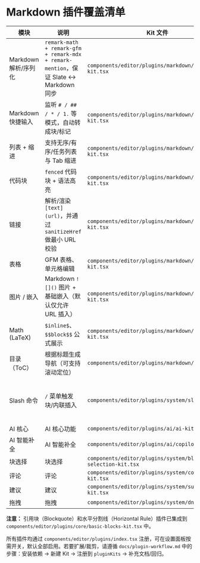 # Markdown 插件覆盖清单

| 模块                 | 说明                                                                                  | Kit 文件                                                   | 关键依赖                                                                                                                                                |
| -------------------- | ------------------------------------------------------------------------------------- | ---------------------------------------------------------- | ------------------------------------------------------------------------------------------------------------------------------------------------------- |
| Markdown 解析/序列化 | `remark-math + remark-gfm + remark-mdx + remark-mention`，保证 Slate ↔ Markdown 同步 | `components/editor/plugins/markdown/markdown-kit.tsx`      | `@platejs/markdown`, `remark-gfm`, `remark-math`                                                                                                        |
| Markdown 快捷输入    | 监听 `# / ## / * / 1.` 等模式，自动转成块/标记                                        | `components/editor/plugins/markdown/autoformat-kit.tsx`    | `@platejs/autoformat`, `@platejs/code-block`, `@platejs/list`                                                                                           |
| 列表 + 缩进          | 支持无序/有序/任务列表与 Tab 缩进                                                     | `components/editor/plugins/markdown/list-kit.tsx`          | `@platejs/list`, `@platejs/indent`                                                                                                                      |
| 代码块               | `fenced` 代码块 + 语法高亮                                                            | `components/editor/plugins/markdown/code-block-kit.tsx`    | `@platejs/code-block`, `lowlight`                                                                                                                       |
| 链接                 | 解析/渲染 `[text](url)`，并通过 `sanitizeHref` 做最小 URL 校验                        | `components/editor/plugins/markdown/link-kit.tsx`          | `@platejs/link`、`lib/editor/sanitize.ts`                                                                                                               |
| 表格                 | GFM 表格、单元格编辑                                                                  | `components/editor/plugins/markdown/table-kit.tsx`         | `@platejs/table`                                                                                                                                        |
| 图片 / 嵌入          | Markdown `![]()` 图片 + 基础嵌入（默认仅允许 URL 插入）                               | `components/editor/plugins/markdown/media-kit.tsx`         | `@platejs/media` + UI：`npx shadcn add https://platejs.org/r/media-image-node` / `media-toolbar` / `caption`                                            |
| Math (LaTeX)         | `$inline$`、`$$block$$` 公式展示                                                      | `components/editor/plugins/markdown/math-kit.tsx`          | `@platejs/math`, `katex` + UI：`npx shadcn add https://platejs.org/r/equation-node`                                                                     |
| 目录（ToC）          | 根据标题生成导航（可支持滚动定位）                                                    | `components/editor/plugins/markdown/toc-kit.tsx`           | `@platejs/toc` + UI：`npx shadcn add https://platejs.org/r/toc-node`                                                                                    |
| Slash 命令           | `/` 菜单触发块/内联插入                                                               | `components/editor/plugins/system/slash-kit.tsx`           | `@platejs/slash-command`, `@platejs/combobox` + UI：`npx shadcn add https://platejs.org/r/slash-node`，行为逻辑集中在 `components/editor/transforms.ts` |
| AI 核心              | AI 核心功能                                                                           | `components/editor/plugins/ai/ai-kit.tsx`                  | `@platejs/ai`                                                                                                                                           |
| AI 智能补全          | AI 智能补全                                                                           | `components/editor/plugins/ai/copilot-kit.tsx`             | `@platejs/ai`                                                                                                                                           |
| 块选择               | 块选择                                                                                | `components/editor/plugins/system/block-selection-kit.tsx` | `@platejs/block-selection`                                                                                                                              |
| 评论                 | 评论                                                                                  | `components/editor/plugins/system/comment-kit.tsx`         | `@platejs/comments`                                                                                                                                     |
| 建议                 | 建议                                                                                  | `components/editor/plugins/system/suggestion-kit.tsx`      | `@platejs/suggestion`                                                                                                                                   |
| 拖拽                 | 拖拽                                                                                  | `components/editor/plugins/system/dnd-kit.tsx`             | `@platejs/dnd`                                                                                                                                          |

**注意：** 引用块（Blockquote）和水平分割线（Horizontal Rule）插件已集成到 `components/editor/plugins/core/basic-blocks-kit.tsx` 中。

所有插件均通过 `components/editor/plugins/index.tsx` 注册，可在设置面板按需开关，默认全部启用。若要扩展/裁剪，请遵循 `docs/plugin-workflow.md` 中的步骤：安装依赖 → 新建 Kit → 注册到 `pluginKits` → 补充文档/回归。
